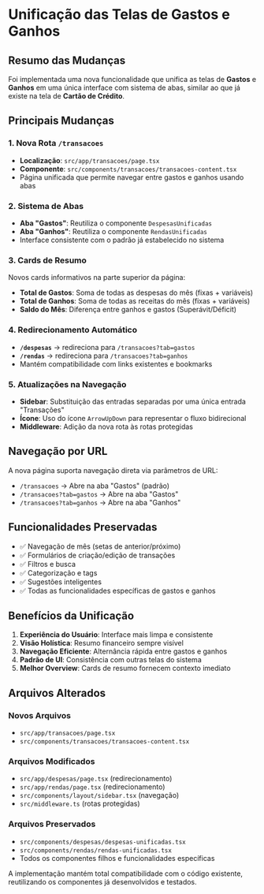 # Unificação das Telas de Gastos e Ganhos

## Resumo das Mudanças

Foi implementada uma nova funcionalidade que unifica as telas de **Gastos** e **Ganhos** em uma única interface com sistema de abas, similar ao que já existe na tela de **Cartão de Crédito**.

## Principais Mudanças

### 1. Nova Rota `/transacoes`
- **Localização**: `src/app/transacoes/page.tsx`
- **Componente**: `src/components/transacoes/transacoes-content.tsx`
- Página unificada que permite navegar entre gastos e ganhos usando abas

### 2. Sistema de Abas
- **Aba "Gastos"**: Reutiliza o componente `DespesasUnificadas`
- **Aba "Ganhos"**: Reutiliza o componente `RendasUnificadas`
- Interface consistente com o padrão já estabelecido no sistema

### 3. Cards de Resumo
Novos cards informativos na parte superior da página:
- **Total de Gastos**: Soma de todas as despesas do mês (fixas + variáveis)
- **Total de Ganhos**: Soma de todas as receitas do mês (fixas + variáveis)
- **Saldo do Mês**: Diferença entre ganhos e gastos (Superávit/Déficit)

### 4. Redirecionamento Automático
- **`/despesas`** → redireciona para `/transacoes?tab=gastos`
- **`/rendas`** → redireciona para `/transacoes?tab=ganhos`
- Mantém compatibilidade com links existentes e bookmarks

### 5. Atualizações na Navegação
- **Sidebar**: Substituição das entradas separadas por uma única entrada "Transações"
- **Ícone**: Uso do ícone `ArrowUpDown` para representar o fluxo bidirecional
- **Middleware**: Adição da nova rota às rotas protegidas

## Navegação por URL

A nova página suporta navegação direta via parâmetros de URL:
- `/transacoes` → Abre na aba "Gastos" (padrão)
- `/transacoes?tab=gastos` → Abre na aba "Gastos"
- `/transacoes?tab=ganhos` → Abre na aba "Ganhos"

## Funcionalidades Preservadas

- ✅ Navegação de mês (setas de anterior/próximo)
- ✅ Formulários de criação/edição de transações
- ✅ Filtros e busca
- ✅ Categorização e tags
- ✅ Sugestões inteligentes
- ✅ Todas as funcionalidades específicas de gastos e ganhos

## Benefícios da Unificação

1. **Experiência do Usuário**: Interface mais limpa e consistente
2. **Visão Holística**: Resumo financeiro sempre visível
3. **Navegação Eficiente**: Alternância rápida entre gastos e ganhos
4. **Padrão de UI**: Consistência com outras telas do sistema
5. **Melhor Overview**: Cards de resumo fornecem contexto imediato

## Arquivos Alterados

### Novos Arquivos
- `src/app/transacoes/page.tsx`
- `src/components/transacoes/transacoes-content.tsx`

### Arquivos Modificados
- `src/app/despesas/page.tsx` (redirecionamento)
- `src/app/rendas/page.tsx` (redirecionamento)
- `src/components/layout/sidebar.tsx` (navegação)
- `src/middleware.ts` (rotas protegidas)

### Arquivos Preservados
- `src/components/despesas/despesas-unificadas.tsx`
- `src/components/rendas/rendas-unificadas.tsx`
- Todos os componentes filhos e funcionalidades específicas

A implementação mantém total compatibilidade com o código existente, reutilizando os componentes já desenvolvidos e testados.